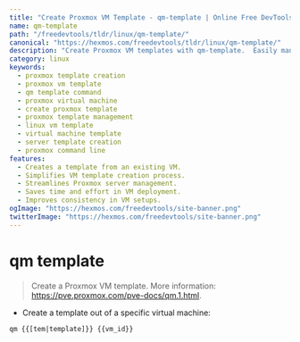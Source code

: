```yaml
---
title: "Create Proxmox VM Template - qm-template | Online Free DevTools by Hexmos"
name: qm-template
path: "/freedevtools/tldr/linux/qm-template/"
canonical: "https://hexmos.com/freedevtools/tldr/linux/qm-template/"
description: "Create Proxmox VM templates with qm-template.  Easily manage virtual machines and streamline your workflow using this simple command. Free online tool, no registration required."
category: linux
keywords:
  - proxmox template creation
  - proxmox vm template
  - qm template command
  - proxmox virtual machine
  - create proxmox template
  - proxmox template management
  - linux vm template
  - virtual machine template
  - server template creation
  - proxmox command line
features:
  - Creates a template from an existing VM.
  - Simplifies VM template creation process.
  - Streamlines Proxmox server management.
  - Saves time and effort in VM deployment.
  - Improves consistency in VM setups.
ogImage: "https://hexmos.com/freedevtools/site-banner.png"
twitterImage: "https://hexmos.com/freedevtools/site-banner.png"
---
```


# qm template

> Create a Proxmox VM template.
> More information: <https://pve.proxmox.com/pve-docs/qm.1.html>.

- Create a template out of a specific virtual machine:

`qm {{[tem|template]}} {{vm_id}}`
